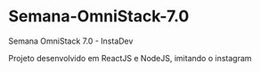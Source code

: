# Semana-OmniStack-7.0

Semana OmniStack 7.0 - InstaDev

Projeto desenvolvido em ReactJS e NodeJS, imitando o instagram
